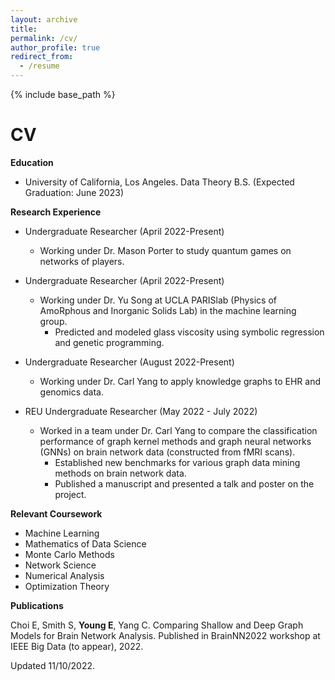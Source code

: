```yaml
---
layout: archive
title:
permalink: /cv/
author_profile: true
redirect_from:
  - /resume
---
```


{% include base_path %}

# CV

**Education**

* University of California, Los Angeles. Data Theory B.S. (Expected Graduation: June 2023)

**Research Experience**

* Undergraduate Researcher (April 2022-Present)

  - Working under Dr. Mason Porter to study quantum games on networks of players. 

* Undergraduate Researcher (April 2022-Present)

  - Working under Dr. Yu Song at UCLA PARISlab (Physics of AmoRphous and Inorganic Solids Lab) in the machine learning group. 
    - Predicted and modeled glass viscosity using symbolic regression and genetic programming.

* Undergraduate Researcher (August 2022-Present)

  - Working under Dr. Carl Yang to apply knowledge graphs to EHR and genomics data. 

* REU Undergraduate Researcher (May 2022 - July 2022)

  - Worked in a team under Dr. Carl Yang to compare the classification performance of graph kernel methods and graph neural networks (GNNs) on brain network data (constructed from fMRI scans). 
    - Established new benchmarks for various graph data mining methods on brain network data.
    - Published a manuscript and presented a talk and poster on the project.


**Relevant Coursework**

- Machine Learning
- Mathematics of Data Science
- Monte Carlo Methods
- Network Science
- Numerical Analysis
- Optimization Theory

**Publications**

Choi E, Smith S, **Young E**, Yang C. Comparing Shallow and Deep Graph Models for Brain Network Analysis. Published in BrainNN2022 workshop at IEEE Big Data (to appear), 2022.

Updated 11/10/2022.
